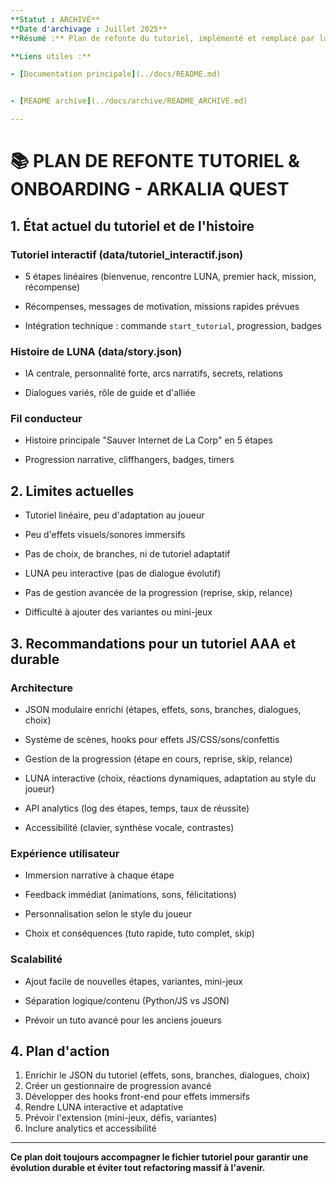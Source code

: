 ```yaml
---
**Statut : ARCHIVÉ**
**Date d'archivage : Juillet 2025**
**Résumé :** Plan de refonte du tutoriel, implémenté et remplacé par la documentation centralisée.

**Liens utiles :**

- [Documentation principale](../docs/README.md)


- [README archive](../docs/archive/README_ARCHIVE.md)

---
```



# 📚 PLAN DE REFONTE TUTORIEL & ONBOARDING - ARKALIA QUEST



## 1. État actuel du tutoriel et de l'histoire



### Tutoriel interactif (data/tutoriel_interactif.json)


- 5 étapes linéaires (bienvenue, rencontre LUNA, premier hack, mission, récompense)


- Récompenses, messages de motivation, missions rapides prévues


- Intégration technique : commande `start_tutorial`, progression, badges



### Histoire de LUNA (data/story.json)


- IA centrale, personnalité forte, arcs narratifs, secrets, relations


- Dialogues variés, rôle de guide et d'alliée



### Fil conducteur


- Histoire principale "Sauver Internet de La Corp" en 5 étapes


- Progression narrative, cliffhangers, badges, timers



## 2. Limites actuelles


- Tutoriel linéaire, peu d'adaptation au joueur


- Peu d'effets visuels/sonores immersifs


- Pas de choix, de branches, ni de tutoriel adaptatif


- LUNA peu interactive (pas de dialogue évolutif)


- Pas de gestion avancée de la progression (reprise, skip, relance)


- Difficulté à ajouter des variantes ou mini-jeux



## 3. Recommandations pour un tutoriel AAA et durable



### Architecture


- JSON modulaire enrichi (étapes, effets, sons, branches, dialogues, choix)


- Système de scènes, hooks pour effets JS/CSS/sons/confettis


- Gestion de la progression (étape en cours, reprise, skip, relance)


- LUNA interactive (choix, réactions dynamiques, adaptation au style du joueur)


- API analytics (log des étapes, temps, taux de réussite)


- Accessibilité (clavier, synthèse vocale, contrastes)



### Expérience utilisateur


- Immersion narrative à chaque étape


- Feedback immédiat (animations, sons, félicitations)


- Personnalisation selon le style du joueur


- Choix et conséquences (tuto rapide, tuto complet, skip)



### Scalabilité


- Ajout facile de nouvelles étapes, variantes, mini-jeux


- Séparation logique/contenu (Python/JS vs JSON)


- Prévoir un tuto avancé pour les anciens joueurs



## 4. Plan d'action

1. Enrichir le JSON du tutoriel (effets, sons, branches, dialogues, choix)
2. Créer un gestionnaire de progression avancé
3. Développer des hooks front-end pour effets immersifs
4. Rendre LUNA interactive et adaptative
5. Prévoir l'extension (mini-jeux, défis, variantes)
6. Inclure analytics et accessibilité

---

**Ce plan doit toujours accompagner le fichier tutoriel pour garantir une évolution durable et éviter tout refactoring massif à l'avenir.**
